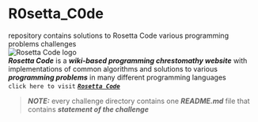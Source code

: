 # R0setta_C0de
repository contains solutions to Rosetta Code various programming problems challenges\
![Rosetta Code logo](http://www.rosettacode.org/mw/title.png)\
***Rosetta Code*** is a ***wiki-based programming chrestomathy website*** with implementations of common algorithms and solutions to various ***programming problems*** in many different programming languages\
`click here to visit` ***[`Rosetta Code`](http://www.rosettacode.org/)***
> ***NOTE:*** every challenge directory contains one ***README.md*** file that contains ***statement of the challenge***
